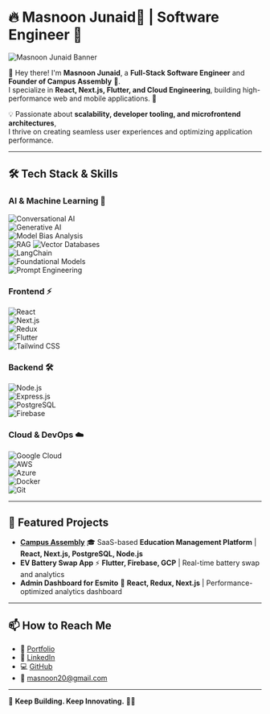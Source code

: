 # 🔥 Masnoon Junaid🥷 | Software Engineer 🚀  
![Masnoon Junaid Banner](https://github.com/masnoonJunaid/masnoonJunaid/raw/main/banner.png)  

👋 Hey there! I'm **Masnoon Junaid**, a **Full-Stack Software Engineer** and **Founder of Campus Assembly** 🏫.  
I specialize in **React, Next.js, Flutter, and Cloud Engineering**, building high-performance web and mobile applications. 🚀  

💡 Passionate about **scalability, developer tooling, and microfrontend architectures**,  
I thrive on creating seamless user experiences and optimizing application performance.  

---

## 🛠 Tech Stack & Skills  

### **AI & Machine Learning 🤖**  
![Conversational AI](https://img.shields.io/badge/-Conversational_AI-FF6F00?style=for-the-badge&logo=openai&logoColor=white)  
![Generative AI](https://img.shields.io/badge/-Generative_AI-00C853?style=for-the-badge&logo=openai&logoColor=white)  
![Model Bias Analysis](https://img.shields.io/badge/-Model_Bias_Analysis-6200EA?style=for-the-badge&logo=ai&logoColor=white)  
![RAG](https://img.shields.io/badge/-RAG_(Retrieval_Augmented_Generation)-D81B60?style=for-the-badge&logo=vector&logoColor=white)  
![Vector Databases](https://img.shields.io/badge/-Vector_Databases-1976D2?style=for-the-badge&logo=postgresql&logoColor=white)  
![LangChain](https://img.shields.io/badge/-LangChain-673AB7?style=for-the-badge&logo=python&logoColor=white)  
![Foundational Models](https://img.shields.io/badge/-Foundational_Models-FF4081?style=for-the-badge&logo=machine-learning&logoColor=white)  
![Prompt Engineering](https://img.shields.io/badge/-Prompt_Engineering-FFAB00?style=for-the-badge&logo=ai&logoColor=white)  

### **Frontend ⚡**  
![React](https://img.shields.io/badge/-React-61DAFB?style=for-the-badge&logo=react&logoColor=black)  
![Next.js](https://img.shields.io/badge/-Next.js-000000?style=for-the-badge&logo=nextdotjs&logoColor=white)  
![Redux](https://img.shields.io/badge/-Redux-764ABC?style=for-the-badge&logo=redux&logoColor=white)  
![Flutter](https://img.shields.io/badge/-Flutter-02569B?style=for-the-badge&logo=flutter&logoColor=white)  
![Tailwind CSS](https://img.shields.io/badge/-Tailwind_CSS-38B2AC?style=for-the-badge&logo=tailwind-css&logoColor=white)  

### **Backend 🛠️**  
![Node.js](https://img.shields.io/badge/-Node.js-339933?style=for-the-badge&logo=node.js&logoColor=white)  
![Express.js](https://img.shields.io/badge/-Express.js-000000?style=for-the-badge&logo=express&logoColor=white)  
![PostgreSQL](https://img.shields.io/badge/-PostgreSQL-336791?style=for-the-badge&logo=postgresql&logoColor=white)  
![Firebase](https://img.shields.io/badge/-Firebase-FFCA28?style=for-the-badge&logo=firebase&logoColor=black)  

### **Cloud & DevOps ☁️**  
![Google Cloud](https://img.shields.io/badge/-Google_Cloud-4285F4?style=for-the-badge&logo=google-cloud&logoColor=white)  
![AWS](https://img.shields.io/badge/-AWS-FF9900?style=for-the-badge&logo=amazonaws&logoColor=white)  
![Azure](https://img.shields.io/badge/-Azure-0078D4?style=for-the-badge&logo=microsoft-azure&logoColor=white)  
![Docker](https://img.shields.io/badge/-Docker-2496ED?style=for-the-badge&logo=docker&logoColor=white)  
![Git](https://img.shields.io/badge/-Git-F05032?style=for-the-badge&logo=git&logoColor=white)  

---

## 🚀 Featured Projects  
- **[Campus Assembly](https://campusassembly.com/)** 🎓 SaaS-based **Education Management Platform** | **React, Next.js, PostgreSQL, Node.js**  
- **EV Battery Swap App** ⚡ **Flutter, Firebase, GCP** | Real-time battery swap and analytics  
- **Admin Dashboard for Esmito** 🔋 **React, Redux, Next.js** | Performance-optimized analytics dashboard   

---

## 📫 How to Reach Me  
- 💼 [Portfolio](https://masnoonjunaid.com/)  
- 🔗 [LinkedIn](https://linkedin.com/in/masnoon-junaid)  
- 💻 [GitHub](https://github.com/masnoonJunaid)  
- 📩 masnoon20@gmail.com  

---

🚀 **Keep Building. Keep Innovating.** 🥷🔥
